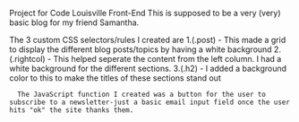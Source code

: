 Project for Code Louisville Front-End
This is supposed to be a very (very) basic blog for my friend Samantha.

The 3 custom CSS selectors/rules I created are 
      1.(.post) - This made a grid to display the different blog posts/topics by having a white background
      2.(.rightcol) - This helped seperate the content from the left column. I had a white background for the different sections.
      3.(.h2) - I added a background color to this to make the titles of these sections stand out
      
      
      The JavaScript function I created was a button for the user to subscribe to a newsletter-just a basic email input field once the user hits "ok" the site thanks them.
